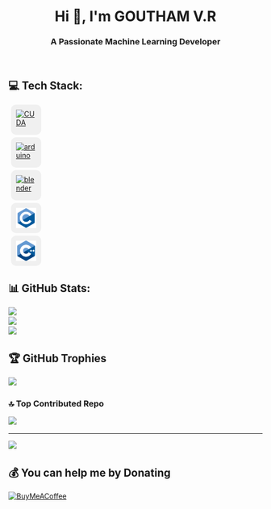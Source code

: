 <h1 align="center">Hi 👋, I'm GOUTHAM V.R</h1>
<h3 align="center">A Passionate Machine Learning Developer</h3>

<p align="left"> <a href="https://twitter.com/" target="blank"><img src="https://img.shields.io/twitter/follow/?logo=twitter&style=for-the-badge" alt="" /></a> </p>

## 💻 Tech Stack:
<style>
.icon-container {
    width: 60px; /* Ensures a square container */
    height: 60px;
    background-color: #f0f0f0; /* Change this to any color you prefer */
    display: flex;
    align-items: center;
    justify-content: center;
    border-radius: 10px; /* Optional, for rounded corners */
    margin: 5px; /* Adds spacing between icons */
}
.icon-container img {
    width: 40px;
    height: 40px;
}
</style>

<p align="left">
    <a href="https://developer.nvidia.com/cuda-zone" class="icon-container"> 
        <img src="https://img.icons8.com/?size=100&id=yqf95864UzeQ&format=png&color=000000" alt="CUDA"/>
    </a>
    <a href="https://www.arduino.cc/" target="_blank" rel="noreferrer" class="icon-container"> 
        <img src="https://cdn.worldvectorlogo.com/logos/arduino-1.svg" alt="arduino"/>
    </a>
    <a href="https://www.blender.org/" target="_blank" rel="noreferrer" class="icon-container"> 
        <img src="https://download.blender.org/branding/community/blender_community_badge_white.svg" alt="blender"/>
    </a>
    <a href="https://www.cprogramming.com/" target="_blank" rel="noreferrer" class="icon-container"> 
        <img src="https://raw.githubusercontent.com/devicons/devicon/master/icons/c/c-original.svg" alt="c"/>
    </a>
    <a href="https://www.w3schools.com/cpp/" target="_blank" rel="noreferrer" class="icon-container"> 
        <img src="https://raw.githubusercontent.com/devicons/devicon/master/icons/cplusplus/cplusplus-original.svg" alt="cplusplus"/>
    </a>
    <!-- Add other icons similarly -->
</p>


## 📊 GitHub Stats:
![](https://github-readme-stats.vercel.app/api?username=Goutham-VR&theme=dark&hide_border=false&include_all_commits=false&count_private=false)<br/>
![](https://github-readme-streak-stats.herokuapp.com/?user=Goutham-VR&theme=dark&hide_border=false)<br/>
![](https://github-readme-stats.vercel.app/api/top-langs/?username=Goutham-VR&theme=dark&hide_border=false&include_all_commits=false&count_private=false&layout=compact)

## 🏆 GitHub Trophies
![](https://github-profile-trophy.vercel.app/?username=Goutham-VR&theme=synthwave&no-frame=true&no-bg=true&margin-w=4)

### 🔝 Top Contributed Repo
![](https://github-contributor-stats.vercel.app/api?username=Goutham-VR&limit=5&theme=shadow_green&combine_all_yearly_contributions=true)

---
[![](https://visitcount.itsvg.in/api?id=Goutham-VR&icon=2&color=3)](https://visitcount.itsvg.in)

## 💰 You can help me by Donating
[![BuyMeACoffee](https://img.shields.io/badge/Buy%20Me%20a%20Coffee-ffdd00?style=for-the-badge&logo=buy-me-a-coffee&logoColor=black)](https://buymeacoffee.com/Goutham-VR) 
